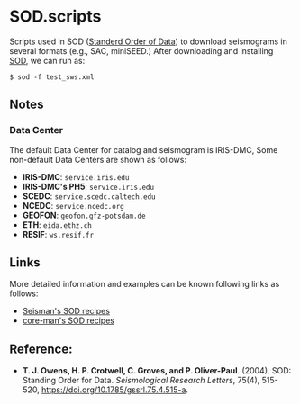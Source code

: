 # SOD.scripts
Scripts used in SOD ([Standerd Order of Data](http://www.seis.sc.edu/sod/)) to download seismograms in several formats (e.g., SAC, miniSEED.)
After downloading and installing [SOD](http://www.seis.sc.edu/downloads/sod/), we can run as:
```
$ sod -f test_sws.xml
```
## Notes
### Data Center
The default Data Center for catalog and seismogram is IRIS-DMC, Some non-default Data Centers are shown as follows:
- **IRIS-DMC**: `service.iris.edu`
- **IRIS-DMC's PH5**: `service.iris.edu`
- **SCEDC**: `service.scedc.caltech.edu`
- **NCEDC**: `service.ncedc.org`
- **GEOFON**: `geofon.gfz-potsdam.de`
- **ETH**: `eida.ethz.ch`
- **RESIF**: `ws.resif.fr`

## Links
More detailed information and examples can be known following links as follows:

- [Seisman's SOD recipes](https://github.com/seisman/SODrecipes)
- [core-man's SOD recipes](https://github.com/core-man/SOD.recipes)

## Reference:
- **T. J. Owens, H. P. Crotwell, C. Groves, and P. Oliver-Paul**. (2004). SOD: Standing Order for Data. *Seismological Research Letters*, 75(4), 515-520, https://doi.org/10.1785/gssrl.75.4.515-a.

